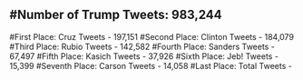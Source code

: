 #Number of Trump Tweets: 983,244
---
#First Place: Cruz Tweets - 197,151
#Second Place: Clinton Tweets - 184,079
#Third Place: Rubio Tweets - 142,582
#Fourth Place: Sanders Tweets - 67,497
#Fifth Place: Kasich Tweets - 37,926
#Sixth Place: Jeb! Tweets - 15,399
#Seventh Place: Carson Tweets - 14,058
#Last Place: Total Tweets -  
